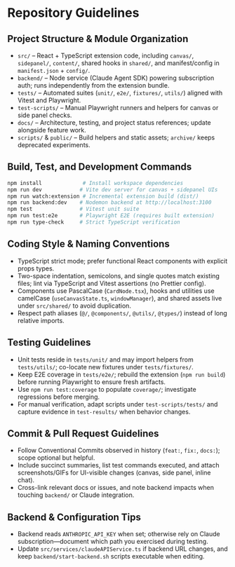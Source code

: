 # Repository Guidelines

## Project Structure & Module Organization
- `src/` – React + TypeScript extension code, including `canvas/`, `sidepanel/`, `content/`, shared hooks in `shared/`, and manifest/config in `manifest.json` + `config/`.
- `backend/` – Node service (Claude Agent SDK) powering subscription auth; runs independently from the extension bundle.
- `tests/` – Automated suites (`unit/`, `e2e/`, `fixtures/`, `utils/`) aligned with Vitest and Playwright.
- `test-scripts/` – Manual Playwright runners and helpers for canvas or side panel checks.
- `docs/` – Architecture, testing, and project status references; update alongside feature work.
- `scripts/` & `public/` – Build helpers and static assets; `archive/` keeps deprecated experiments.

## Build, Test, and Development Commands
```bash
npm install             # Install workspace dependencies
npm run dev            # Vite dev server for canvas + sidepanel UIs
npm run watch:extension # Incremental extension build (dist/)
npm run backend:dev    # Nodemon backend at http://localhost:3100
npm test               # Vitest unit suite
npm run test:e2e       # Playwright E2E (requires built extension)
npm run type-check     # Strict TypeScript verification
```

## Coding Style & Naming Conventions
- TypeScript strict mode; prefer functional React components with explicit props types.
- Two-space indentation, semicolons, and single quotes match existing files; lint via TypeScript and Vitest assertions (no Prettier config).
- Components use PascalCase (`CardNode.tsx`), hooks and utilities use camelCase (`useCanvasState.ts`, `windowManager`), and shared assets live under `src/shared/` to avoid duplication.
- Respect path aliases (`@/`, `@components/`, `@utils/`, `@types/`) instead of long relative imports.

## Testing Guidelines
- Unit tests reside in `tests/unit/` and may import helpers from `tests/utils/`; co-locate new fixtures under `tests/fixtures/`.
- Keep E2E coverage in `tests/e2e/`; rebuild the extension (`npm run build`) before running Playwright to ensure fresh artifacts.
- Use `npm run test:coverage` to populate `coverage/`; investigate regressions before merging.
- For manual verification, adapt scripts under `test-scripts/tests/` and capture evidence in `test-results/` when behavior changes.

## Commit & Pull Request Guidelines
- Follow Conventional Commits observed in history (`feat:`, `fix:`, `docs:`); scope optional but helpful.
- Include succinct summaries, list test commands executed, and attach screenshots/GIFs for UI-visible changes (canvas, side panel, inline chat).
- Cross-link relevant docs or issues, and note backend impacts when touching `backend/` or Claude integration.

## Backend & Configuration Tips
- Backend reads `ANTHROPIC_API_KEY` when set; otherwise rely on Claude subscription—document which path you exercised during testing.
- Update `src/services/claudeAPIService.ts` if backend URL changes, and keep `backend/start-backend.sh` scripts executable when editing.
